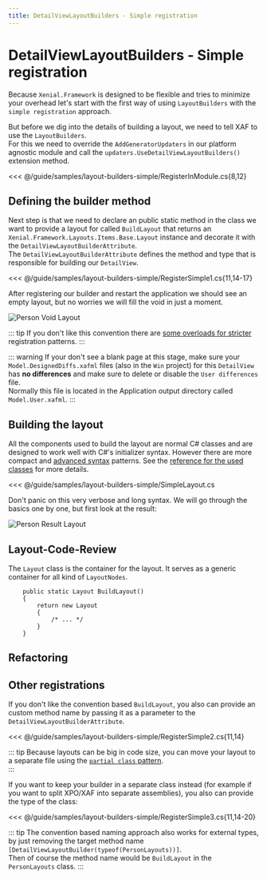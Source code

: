 ```yaml
---
title: DetailViewLayoutBuilders - Simple registration
---
```


# DetailViewLayoutBuilders - Simple registration

Because `Xenial.Framework` is designed to be flexible and tries to minimize your overhead let's start with the first way of using `LayoutBuilders` with the `simple registration` approach.  

But before we dig into the details of building a layout, we need to tell XAF to use the `LayoutBuilders`.  
For this we need to override the `AddGeneratorUpdaters` in our platform agnostic module and call the `updaters.UseDetailViewLayoutBuilders()` extension method.

<<< @/guide/samples/layout-builders-simple/RegisterInModule.cs{8,12}

## Defining the builder method

Next step is that we need to declare an public static method in the class we want to provide a layout for called `BuildLayout` that returns an `Xenial.Framework.Layouts.Items.Base.Layout` instance and decorate it with the `DetailViewLayoutBuilderAttribute`.  
The `DetailViewLayoutBuilderAttribute` defines the method and type that is responsible for building our `DetailView`.

<<< @/guide/samples/layout-builders-simple/RegisterSimple1.cs{11,14-17}

After registering our builder and restart the application we should see an empty layout, but no worries we will fill the void in just a moment.

![Person Void Layout](/images/guide/layout-builders/person-void-layout.png)

::: tip
If you don't like this convention there are [some overloads for stricter](#other-registrations) registration patterns.
:::

::: warning
If your don't see a blank page at this stage, make sure your `Model.DesignedDiffs.xafml` files (also in the `Win` project) for this `DetailView` has **no differences** and make sure to delete or disable the `User differences` file.  
Normally this file is located in the Application output directory called `Model.User.xafml`.
:::

## Building the layout

All the components used to build the layout are normal C# classes and are designed to work well with C#'s initializer syntax. However there are more compact and [advanced syntax](/guide/layout-builders-advanced-registration.md) patterns. See the [reference for the used classes](/guide/layout-builders-reference.md) for more details.

<<< @/guide/samples/layout-builders-simple/SimpleLayout.cs

Don't panic on this very verbose and long syntax. We will go through the basics one by one, but first look at the result:

![Person Result Layout](/images/guide/layout-builders/person-result-layout-simple.png)

## Layout-Code-Review

The `Layout` class is the container for the layout. It serves as a generic container for all kind of `LayoutNodes`.

```cs{3}
    public static Layout BuildLayout()
    {
        return new Layout
        {
            /* ... */
        }
    }
```

## Refactoring

## Other registrations

If you don't like the convention based `BuildLayout`, you also can provide an custom method name by passing it as a parameter to the `DetailViewLayoutBuilderAttribute`.

<<< @/guide/samples/layout-builders-simple/RegisterSimple2.cs{11,14}

::: tip
Because layouts can be big in code size, you can move your layout to a separate file using the [`partial class` pattern](https://docs.microsoft.com/en-us/dotnet/csharp/programming-guide/classes-and-structs/partial-classes-and-methods).  
:::

If you want to keep your builder in a separate class instead (for example if you want to split XPO/XAF into separate assemblies), you also can provide the type of the class:

<<< @/guide/samples/layout-builders-simple/RegisterSimple3.cs{11,14-20}

::: tip
The convention based naming approach also works for external types, by just removing the target method name `[DetailViewLayoutBuilder(typeof(PersonLayouts))]`.  
Then of course the method name would be `BuildLayout` in the `PersonLayouts` class.
:::


